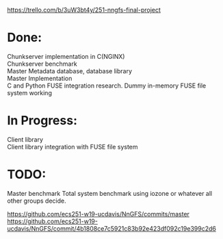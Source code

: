 <https://trello.com/b/3uW3bt4y/251-nngfs-final-project>

# Done:  
Chunkserver implementation in C(NGINX)  
Chunkserver benchmark  
Master Metadata database, database library  
Master Implementation  
C and Python FUSE integration research. Dummy in-memory FUSE file system working  

# In Progress:  
Client library  
Client library integration with FUSE file system  

# TODO:
Master benchmark
Total system benchmark using iozone or whatever all other groups decide.

https://github.com/ecs251-w19-ucdavis/NnGFS/commits/master  
https://github.com/ecs251-w19-ucdavis/NnGFS/commit/4b1808ce7c5921c83b92e423df092c19e399c2d6
